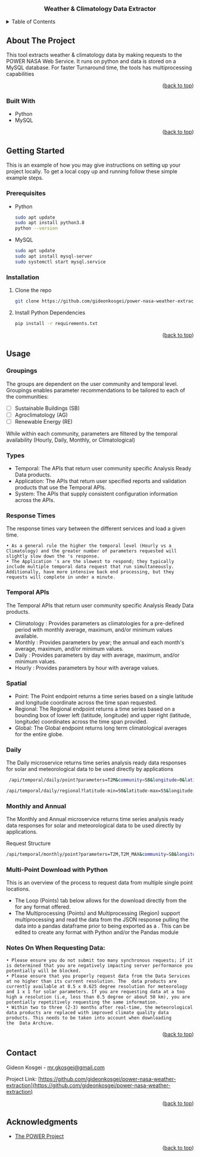 <!-- PROJECT LOGO -->
<br />
<div align="center">  

<h3 align="center">Weather & Climatology Data Extractor</h3>

  
</div>



<!-- TABLE OF CONTENTS -->
<details>
  <summary>Table of Contents</summary>
  <ol>
    <li>
      <a href="#about-the-project">About The Project</a>
      <ul>
        <li><a href="#built-with">Built With</a></li>
      </ul>
    </li>
    <li>
      <a href="#getting-started">Getting Started</a>
      <ul>
        <li><a href="#prerequisites">Prerequisites</a></li>
        <li><a href="#installation">Installation</a></li>
      </ul>
    </li>
    <li><a href="#usage">Usage</a></li>   
    <li><a href="#contact">Contact</a></li>
    <li><a href="#acknowledgments">Acknowledgments</a></li>
  </ol>
</details>



<!-- ABOUT THE PROJECT -->
## About The Project
This tool extracts weather & climatology data by making requests to the POWER NASA Web Service. It runs on python and data is stored on a MySQL database.
For faster Turnaround time, the tools has multiprocessing capabilities

<p align="right">(<a href="#readme-top">back to top</a>)</p>



### Built With

* Python
* MySQL




<p align="right">(<a href="#readme-top">back to top</a>)</p>



<!-- GETTING STARTED -->
## Getting Started

This is an example of how you may give instructions on setting up your project locally.
To get a local copy up and running follow these simple example steps.

### Prerequisites
* Python
  ```sh
  sudo apt update
  sudo apt install python3.8
  python --version  
  ```
  
* MySQL
  ```sh
  sudo apt update
  sudo apt install mysql-server
  sudo systemctl start mysql.service  
  ```

### Installation

1. Clone the repo
   ```sh
   git clone https://github.com/gideonkosgei/power-nasa-weather-extraction.git
   
2. Install Python Dependencies
   ```sh
   pip install -r requirements.txt
   ```


<p align="right">(<a href="#readme-top">back to top</a>)</p>



<!-- USAGE EXAMPLES -->
## Usage
### Groupings
The groups are dependent on the user community and temporal level.
Groupings enables parameter recommendations to be tailored to each of the communities:
- [ ] Sustainable Buildings (SB)
- [ ] Agroclimatology (AG)
- [ ] Renewable Energy (RE)

While within each community, parameters are filtered by the temporal availability (Hourly, Daily, Monthly, or Climatological) 

### Types

* Temporal: The APIs that return user community specific Analysis Ready Data products.
* Application: The APIs that return user specified reports and validation products that use the Temporal APIs.
* System: The APIs that supply consistent configuration information across the APIs.


### Response Times 
The response times vary between the different services and load a given time.

    • As a general rule the higher the temporal level (Hourly vs a Climatology) and the greater number of parameters requested will slightly slow down the 's response.
    • The Application 's are the slowest to respond; they typically include multiple temporal data request that run simultaneously. Additionally, have more intensive back end processing, but they requests will complete in under a minute.

### Temporal APIs
The Temporal APIs that return user community specific Analysis Ready Data products.

* Climatology : Provides parameters as climatologies for a pre-defined period with monthly average, maximum, and/or minimum values available.
* Monthly : Provides parameters by year; the annual and each month's average, maximum, and/or minimum values.
* Daily : Provides parameters by day with average, maximum, and/or minimum values.
* Hourly : Provides parameters by hour with average values.


### Spatial


* Point:
The Point endpoint returns a time series based on a single latitude and longitude coordinate across the time span requested.
* Regional:
The Regional endpoint returns a time series based on a bounding box of lower left (latitude, longitude) and upper right (latitude, longitude) coordinates across the time span provided.
* Global:
The Global endpoint returns long term climatological averages for the entire globe.

### Daily
The Daily microservice returns time series analysis ready data responses for solar and meteorological data to be used directly by applications

  ```sh
   /api/temporal/daily/point?parameters=T2M&community=SB&longitude=0&latitude=0&start=20170101&end=20170201&format=JSON

   ```
```sh
/api/temporal/daily/regional?latitude-min=50&latitude-max=55&longitude-min=50&longitude-max=55&parameters=T2M&community=SB&start=20170101&end=20170201&format=CSV

   ```



### Monthly and Annual
The Monthly and Annual microservice returns time series analysis ready data responses for solar and meteorological data to be used directly by applications.

Request Structure

```sh
/api/temporal/monthly/point?parameters=T2M,T2M_MAX&community=SB&longitude=0&latitude=0&format=JSON&start=2016&end=2017
 ```

### Multi-Point Download with Python
This is an overview of the process to request data from multiple single point locations.
* The Loop (Points) tab below allows for the download directly from the for any format offered.
* The Multiprocessing (Points) and Multiprocessing (Region) support multiprocessing and read the data from the JSON response pulling the data into a pandas dataframe prior to being exported as a . This can be edited to create any format with Python and/or the Pandas module

### Notes On When Requesting Data:
    • Please ensure you do not submit too many synchronous requests; if it is determined that you are negatively impacting server performance you potentially will be blocked.
    • Please ensure that you properly request data from the Data Services at no higher than its current resolution. The  data products are currently available at 0.5 x 0.625 degree resolution for meteorology and 1 x 1 for solar parameters. If you are requesting data at a too high a resolution (i.e, less than 0.5 degree or about 50 km), you are potentially repetitively requesting the same information.
    • Within two to three (2-3) months after real-time, the meteorological data products are replaced with improved climate quality data products. This needs to be taken into account when downloading the  Data Archive.

<p align="right">(<a href="#readme-top">back to top</a>)</p>


<!-- CONTACT -->
## Contact

Gideon Kosgei - mr.gkosgei@gmail.com

Project Link: [https://github.com/gideonkosgei/power-nasa-weather-extraction](https://github.com/gideonkosgei/power-nasa-weather-extraction)

<p align="right">(<a href="#readme-top">back to top</a>)</p>


<!-- ACKNOWLEDGMENTS -->
## Acknowledgments

* [The POWER Project](https://power.larc.nasa.gov/)


<p align="right">(<a href="#readme-top">back to top</a>)</p>



<!-- MARKDOWN LINKS & IMAGES -->
<!-- https://www.markdownguide.org/basic-syntax/#reference-style-links -->
[contributors-shield]: https://img.shields.io/github/contributors/github_username/repo_name.svg?style=for-the-badge
[contributors-url]: https://github.com/github_username/repo_name/graphs/contributors
[forks-shield]: https://img.shields.io/github/forks/github_username/repo_name.svg?style=for-the-badge
[forks-url]: https://github.com/github_username/repo_name/network/members
[stars-shield]: https://img.shields.io/github/stars/github_username/repo_name.svg?style=for-the-badge
[stars-url]: https://github.com/github_username/repo_name/stargazers
[issues-shield]: https://img.shields.io/github/issues/github_username/repo_name.svg?style=for-the-badge
[issues-url]: https://github.com/github_username/repo_name/issues
[license-shield]: https://img.shields.io/github/license/github_username/repo_name.svg?style=for-the-badge
[license-url]: https://github.com/github_username/repo_name/blob/master/LICENSE.txt
[linkedin-shield]: https://img.shields.io/badge/-LinkedIn-black.svg?style=for-the-badge&logo=linkedin&colorB=555
[linkedin-url]: https://linkedin.com/in/linkedin_username
[product-screenshot]: images/screenshot.png
[Next.js]: https://img.shields.io/badge/next.js-000000?style=for-the-badge&logo=nextdotjs&logoColor=white
[Next-url]: https://nextjs.org/
[Next-url]: https://nextjs.org/
[React.js]: https://img.shields.io/badge/React-20232A?style=for-the-badge&logo=react&logoColor=61DAFB
[React-url]: https://reactjs.org/
[Vue.js]: https://img.shields.io/badge/Vue.js-35495E?style=for-the-badge&logo=vuedotjs&logoColor=4FC08D
[Vue-url]: https://vuejs.org/
[Angular.io]: https://img.shields.io/badge/Angular-DD0031?style=for-the-badge&logo=angular&logoColor=white
[Angular-url]: https://angular.io/
[Svelte.dev]: https://img.shields.io/badge/Svelte-4A4A55?style=for-the-badge&logo=svelte&logoColor=FF3E00
[Svelte-url]: https://svelte.dev/
[Laravel.com]: https://img.shields.io/badge/Laravel-FF2D20?style=for-the-badge&logo=laravel&logoColor=white
[Laravel-url]: https://laravel.com
[Bootstrap.com]: https://img.shields.io/badge/Bootstrap-563D7C?style=for-the-badge&logo=bootstrap&logoColor=white
[Bootstrap-url]: https://getbootstrap.com
[JQuery.com]: https://img.shields.io/badge/jQuery-0769AD?style=for-the-badge&logo=jquery&logoColor=white
[JQuery-url]: https://jquery.com 